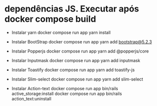 # dependências JS. Executar após docker compose build
- Instalar yarn
  docker compose run app yarn install

- Instalar BootStrap
  docker compose run app yarn add bootstrap@5.2.3
  
- Instalar Popperjs
  docker compose run app yarn add @popperjs/core

- Instalar Inputmask
  docker compose run app yarn add inputmask
  
- Instalar Toastify
  docker compose run app yarn add toastify-js

- Instalar Slim-select
  docker compose run app yarn add slim-select

- Instalar Action-text
  docker compose run app bin/rails active_storage:install
  docker compose run app bin/rails action_text:uninstall